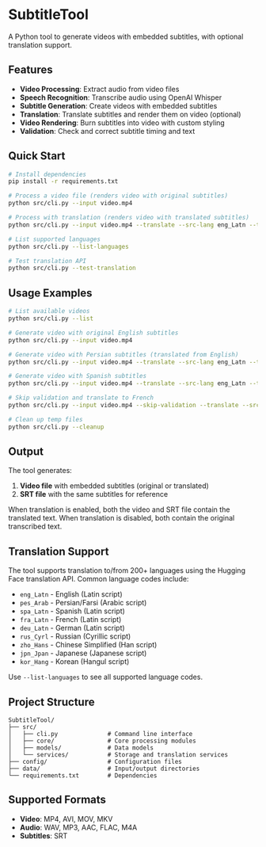 # SubtitleTool

A Python tool to generate videos with embedded subtitles, with optional translation support.

## Features

- **Video Processing**: Extract audio from video files
- **Speech Recognition**: Transcribe audio using OpenAI Whisper
- **Subtitle Generation**: Create videos with embedded subtitles
- **Translation**: Translate subtitles and render them on video (optional)
- **Video Rendering**: Burn subtitles into video with custom styling
- **Validation**: Check and correct subtitle timing and text

## Quick Start

```bash
# Install dependencies
pip install -r requirements.txt

# Process a video file (renders video with original subtitles)
python src/cli.py --input video.mp4

# Process with translation (renders video with translated subtitles)
python src/cli.py --input video.mp4 --translate --src-lang eng_Latn --tgt-lang pes_Arab

# List supported languages
python src/cli.py --list-languages

# Test translation API
python src/cli.py --test-translation
```

## Usage Examples

```bash
# List available videos
python src/cli.py --list

# Generate video with original English subtitles
python src/cli.py --input video.mp4

# Generate video with Persian subtitles (translated from English)
python src/cli.py --input video.mp4 --translate --src-lang eng_Latn --tgt-lang pes_Arab

# Generate video with Spanish subtitles
python src/cli.py --input video.mp4 --translate --src-lang eng_Latn --tgt-lang spa_Latn

# Skip validation and translate to French
python src/cli.py --input video.mp4 --skip-validation --translate --src-lang eng_Latn --tgt-lang fra_Latn

# Clean up temp files
python src/cli.py --cleanup
```

## Output

The tool generates:
1. **Video file** with embedded subtitles (original or translated)
2. **SRT file** with the same subtitles for reference

When translation is enabled, both the video and SRT file contain the translated text.
When translation is disabled, both contain the original transcribed text.

## Translation Support

The tool supports translation to/from 200+ languages using the Hugging Face translation API. Common language codes include:

- `eng_Latn` - English (Latin script)
- `pes_Arab` - Persian/Farsi (Arabic script)
- `spa_Latn` - Spanish (Latin script)
- `fra_Latn` - French (Latin script)
- `deu_Latn` - German (Latin script)
- `rus_Cyrl` - Russian (Cyrillic script)
- `zho_Hans` - Chinese Simplified (Han script)
- `jpn_Jpan` - Japanese (Japanese script)
- `kor_Hang` - Korean (Hangul script)

Use `--list-languages` to see all supported language codes.

## Project Structure

```
SubtitleTool/
├── src/
│   ├── cli.py              # Command line interface
│   ├── core/               # Core processing modules
│   ├── models/             # Data models
│   └── services/           # Storage and translation services
├── config/                 # Configuration files
├── data/                   # Input/output directories
└── requirements.txt        # Dependencies
```

## Supported Formats

- **Video**: MP4, AVI, MOV, MKV
- **Audio**: WAV, MP3, AAC, FLAC, M4A
- **Subtitles**: SRT

